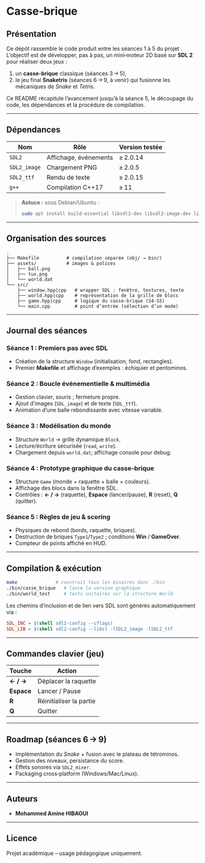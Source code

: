 # Casse‑brique 

## Présentation

Ce dépôt rassemble le code produit entre les séances 1 à 5 du projet . L’objectif est de développer, pas à pas, un mini‑moteur 2D basé sur **SDL 2** pour réaliser deux jeux :

1. un **casse‑brique** classique (séances 3 → 5),
2. le jeu final **Snaketris** (séances 6 → 9, à venir) qui fusionne les mécaniques de *Snake* et *Tetris*.

Ce README récapitule l’avancement jusqu’à la séance 5, le découpage du code, les dépendances et la procédure de compilation.

---

## Dépendances

| Nom | Rôle | Version testée |
| --- | --- | --- |
| `SDL2` | Affichage, événements | ≥ 2.0.14 |
| `SDL2_image` | Chargement PNG | ≥ 2.0.5 |
| `SDL2_ttf` | Rendu de texte | ≥ 2.0.15 |
| `g++` | Compilation C++17 | ≥ 11 |

> **Astuce :** sous Debian/Ubuntu :
> ```bash
> sudo apt install build-essential libsdl2-dev libsdl2-image-dev libsdl2-ttf-dev
> ```

---

## Organisation des sources

```
.
├── Makefile          # compilation séparée (obj/ → bin/)
├── assets/           # images & polices
│   ├── ball.png
│   ├── tux.png
│   └── world.dat
└── src/
    ├── window.hpp|cpp   # wrapper SDL : fenêtre, textures, texte
    ├── world.hpp|cpp    # représentation de la grille de blocs
    ├── game.hpp|cpp     # logique du casse‑brique (S4‑S5)
    └── main.cpp         # point d’entrée (sélection d’un mode)
```

---

## Journal des séances

### Séance 1 : Premiers pas avec SDL
- Création de la structure `Window` (initialisation, fond, rectangles).
- Premier **Makefile** et affichage d’exemples : échiquier et pentominos.

### Séance 2 : Boucle événementielle & multimédia
- Gestion clavier, souris ; fermeture propre.
- Ajout d’images (`SDL_image`) et de texte (`SDL_ttf`).
- Animation d’une balle rebondissante avec vitesse variable.

### Séance 3 : Modélisation du monde
- Structure `World` → grille dynamique `Block`.
- Lecture/écriture sécurisée (`read`, `write`).
- Chargement depuis `world.dat`; affichage console pour debug.

### Séance 4 : Prototype graphique du casse‑brique
- Structure `Game` (monde + raquette + balle + couleurs).
- Affichage des blocs dans la fenêtre SDL.
- Contrôles : **← / →** (raquette), **Espace** (lancer/pause), **R** (reset), **Q** (quitter).

### Séance 5 : Règles de jeu & scoring
- Physiques de rebond (bords, raquette, briques).
- Destruction de briques `Type1`/`Type2` ; conditions **Win** / **GameOver**.
- Compteur de points affiché en HUD.

---

## Compilation & exécution

```bash
make              # construit tous les binaires dans ./bin
./bin/casse_brique   # lance la version graphique
./bin/world_test     # tests unitaires sur la structure World
```

Les chemins d’inclusion et de lien vers SDL sont générés automatiquement via :
```makefile
SDL_INC = $(shell sdl2-config --cflags)
SDL_LIB = $(shell sdl2-config --libs) -lSDL2_image -lSDL2_ttf
```

---

## Commandes clavier (jeu)

| Touche | Action |
| ------ | ------ |
| **← / →** | Déplacer la raquette |
| **Espace** | Lancer / Pause |
| **R** | Réinitialiser la partie |
| **Q** | Quitter |

---

## Roadmap (séances 6 → 9)

- Implémentation du *Snake* + fusion avec le plateau de tétrominos.
- Gestion des niveaux, persistance du score.
- Effets sonores via `SDL2_mixer`.
- Packaging cross‑platform (Windows/Mac/Linux).

---

## Auteurs

- **Mohammed Amine HIBAOUI** 

---

## Licence

Projet académique – usage pédagogique uniquement.

